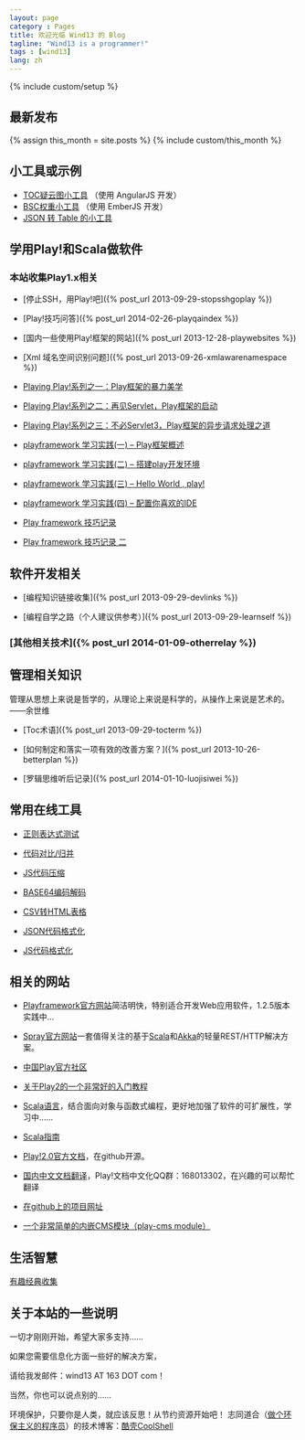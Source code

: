 ```yaml
---
layout: page
category : Pages
title: 欢迎光临 Wind13 的 Blog
tagline: "Wind13 is a programmer!"
tags : [wind13]
lang: zh
---
```

{% include custom/setup %}

## 最新发布
{% assign this_month = site.posts %}
{% include custom/this_month %}

## 小工具或示例

* [TOC疑云图小工具](/example/jsui/thinktools/#/cloud) （使用 AngularJS 开发）
* [BSC权重小工具](/example/bscmin.html) （使用 EmberJS 开发）
* [JSON 转 Table 的小工具](/example/json2table.html)

## 学用Play!和Scala做软件

### 本站收集Play1.x相关

*  [停止SSH，用Play!吧]({% post_url 2013-09-29-stopsshgoplay %})

*  [Play!技巧问答]({% post_url 2014-02-26-playqaindex %})

*  [国内一些使用Play!框架的网站]({% post_url 2013-12-28-playwebsites %})

*  [Xml 域名空间识别问题]({% post_url 2013-09-26-xmlawarenamespace %})

*  [Playing Play!系列之一：Play框架的暴力美学](http://liuu.iteye.com/blog/599129)

*  [Playing Play!系列之二：再见Servlet，Play框架的启动](http://liuu.iteye.com/blog/629586)

*  [Playing Play!系列之三：不必Servlet3，Play框架的异步请求处理之道](http://liuu.iteye.com/blog/679437)

*  [playframework 学习实践(一) – Play框架概述](http://moshihao.com/?p=350)

*  [playframework 学习实践(二) – 搭建play开发环境](http://moshihao.com/?p=359)

*  [playframework 学习实践(三) – Hello World , play!](http://moshihao.com/?p=388)

*  [playframework 学习实践(四) – 配置你喜欢的IDE](http://moshihao.com/?p=399)

*  [Play framework 技巧记录](http://wind13.blog.163.com/blog/static/2482349201010171145628/)

*  [Play framework 技巧记录 二](http://wind13.blog.163.com/blog/static/248234920114462120998/)

## 软件开发相关

*  [编程知识链接收集]({% post_url 2013-09-29-devlinks %})

*  [编程自学之路（个人建议供参考）]({% post_url 2013-09-29-learnself %})

###  [其他相关技术]({% post_url 2014-01-09-otherrelay %})

## 管理相关知识

管理从思想上来说是哲学的，从理论上来说是科学的，从操作上来说是艺术的。——余世维

*  [Toc术语]({% post_url 2013-09-29-tocterm %})

*  [如何制定和落实一项有效的改善方案？]({% post_url 2013-10-26-betterplan %})

*  [罗辑思维听后记录]({% post_url 2014-01-10-luojisiwei %})

## 常用在线工具

*  [正则表达式测试](http://tool.oschina.net/regex)

*  [代码对比/归并](http://tool.oschina.net/diff)

*  [JS代码压缩](http://tool.oschina.net/jscompress)

*  [BASE64编码解码](http://tool.oschina.net/encrypt?type=3)

*  [CSV转HTML表格](http://tool.oschina.net/csv2tb)

*  [JSON代码格式化](http://tool.oschina.net/codeformat/json)

*  [JS代码格式化](http://tool.oschina.net/codeformat/js)

## 相关的网站

*  [Playframework官方网站](http://www.playframework.com)简洁明快，特别适合开发Web应用软件，1.2.5版本实践中…

*  [Spray官方网站](http://spray.io/)一套值得关注的基于[Scala](http://www.scala-lang.org/)和[Akka](http://akka.io/)的轻量REST/HTTP解决方案。

*  [中国Play官方社区](http://www.oopsplay.org)

*  [关于Play2的一个非常好的入门教程](http://cn.tanshuai.com/a/getting-started-scala-play)

*  [Scala语言](http://www.scala-lang.org/)，结合面向对象与函数式编程，更好地加强了软件的可扩展性，学习中……

*  [Scala指南](http://zh.scala-tour.com/#/welcome)

*  [Play!2.0官方文档](https///github.com/playframework/play20/wiki)，在github开源。

*  [国内中文文档翻译](http://play-framework.herokuapp.com/)，Play!文档中文化QQ群：168013302，在兴趣的可以帮忙翻译

*  [在github上的项目网址](https///github.com/hotplay/playframework-document-cn)

*  [一个非常简单的内嵌CMS模块（play-cms module）](http://code.google.com/p/play-cms/)

## 生活智慧

[有趣经典收集](wiki/FunnyClassic)
## 关于本站的一些说明

一切才刚刚开始，希望大家多支持……

如果您需要信息化方面一些好的解决方案，

请给我发邮件：wind13 AT 163 DOT com！

当然，你也可以说点别的……

环境保护，只要你是人类，就应该反思！从节约资源开始吧！
志同道合（[做个环保主义的程序员](http://coolshell.cn/articles/7186.html)）的技术博客：[酷壳CoolShell](http://coolshell.cn/)

